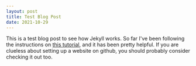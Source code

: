 ```yaml
---
layout: post
title: Test Blog Post
date: 2021-10-29
---
```


This is a test blog post to see how Jekyll works. So far I've been following the instructions on <a href='http://jmcglone.com/guides/github-pages/'>this tutorial</a>, and it has been pretty helpful. If you are clueless about setting up a website on github, you should probably consider checking it out too.
